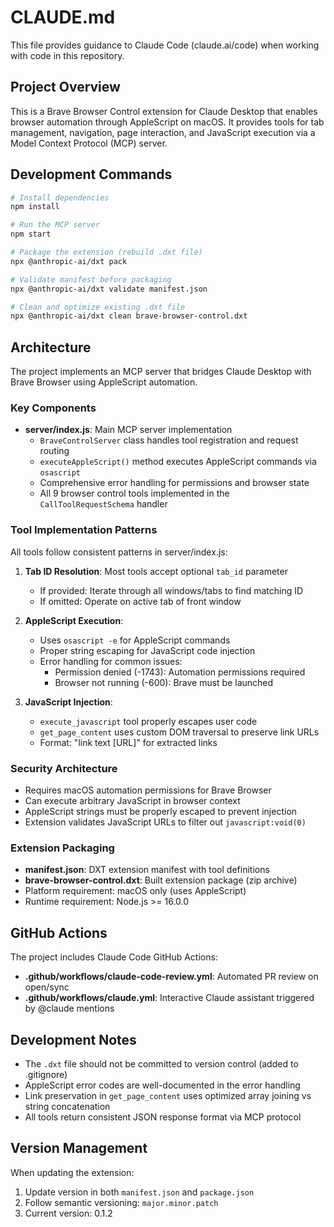 # CLAUDE.md

This file provides guidance to Claude Code (claude.ai/code) when working with code in this repository.

## Project Overview

This is a Brave Browser Control extension for Claude Desktop that enables browser automation through AppleScript on macOS. It provides tools for tab management, navigation, page interaction, and JavaScript execution via a Model Context Protocol (MCP) server.

## Development Commands

```bash
# Install dependencies
npm install

# Run the MCP server
npm start

# Package the extension (rebuild .dxt file)
npx @anthropic-ai/dxt pack

# Validate manifest before packaging
npx @anthropic-ai/dxt validate manifest.json

# Clean and optimize existing .dxt file
npx @anthropic-ai/dxt clean brave-browser-control.dxt
```

## Architecture

The project implements an MCP server that bridges Claude Desktop with Brave Browser using AppleScript automation.

### Key Components

- **server/index.js**: Main MCP server implementation
  - `BraveControlServer` class handles tool registration and request routing
  - `executeAppleScript()` method executes AppleScript commands via `osascript`
  - Comprehensive error handling for permissions and browser state
  - All 9 browser control tools implemented in the `CallToolRequestSchema` handler

### Tool Implementation Patterns

All tools follow consistent patterns in server/index.js:

1. **Tab ID Resolution**: Most tools accept optional `tab_id` parameter

   - If provided: Iterate through all windows/tabs to find matching ID
   - If omitted: Operate on active tab of front window

2. **AppleScript Execution**:

   - Uses `osascript -e` for AppleScript commands
   - Proper string escaping for JavaScript code injection
   - Error handling for common issues:
     - Permission denied (-1743): Automation permissions required
     - Browser not running (-600): Brave must be launched

3. **JavaScript Injection**:
   - `execute_javascript` tool properly escapes user code
   - `get_page_content` uses custom DOM traversal to preserve link URLs
   - Format: "link text [URL]" for extracted links

### Security Architecture

- Requires macOS automation permissions for Brave Browser
- Can execute arbitrary JavaScript in browser context
- AppleScript strings must be properly escaped to prevent injection
- Extension validates JavaScript URLs to filter out `javascript:void(0)`

### Extension Packaging

- **manifest.json**: DXT extension manifest with tool definitions
- **brave-browser-control.dxt**: Built extension package (zip archive)
- Platform requirement: macOS only (uses AppleScript)
- Runtime requirement: Node.js >= 16.0.0

## GitHub Actions

The project includes Claude Code GitHub Actions:

- **.github/workflows/claude-code-review.yml**: Automated PR review on open/sync
- **.github/workflows/claude.yml**: Interactive Claude assistant triggered by @claude mentions

## Development Notes

- The `.dxt` file should not be committed to version control (added to .gitignore)
- AppleScript error codes are well-documented in the error handling
- Link preservation in `get_page_content` uses optimized array joining vs string concatenation
- All tools return consistent JSON response format via MCP protocol

## Version Management

When updating the extension:
1. Update version in both `manifest.json` and `package.json`
2. Follow semantic versioning: `major.minor.patch`
3. Current version: 0.1.2
